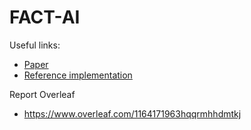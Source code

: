 # FACT-AI

Useful links:

- [Paper](https://arxiv.org/abs/2011.12505)
- [Reference implementation](https://github.com/gaow0007/ATSPrivacy)

Report Overleaf
- https://www.overleaf.com/1164171963hqqrmhhdmtkj

